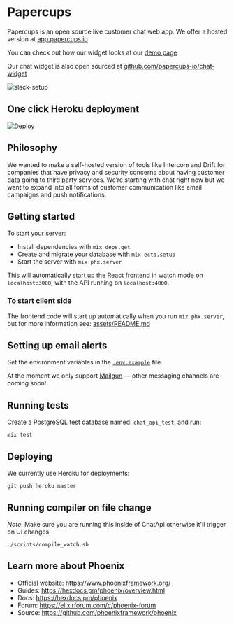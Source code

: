 # Papercups

Papercups is an open source live customer chat web app. We offer a hosted version at [app.papercups.io](https://app.papercups.io/)

You can check out how our widget looks at our [demo page](https://app.papercups.io/demo/)

Our chat widget is also open sourced at [github.com/papercups-io/chat-widget](https://github.com/papercups-io/chat-widget)

![slack-setup](https://user-images.githubusercontent.com/4218509/88716918-a0583180-d0d4-11ea-93b3-12437ac51138.gif)

## One click Heroku deployment

[![Deploy](https://www.herokucdn.com/deploy/button.svg)](https://heroku.com/deploy?template=https://github.com/papercups-io/papercups)

## Philosophy

We wanted to make a self-hosted version of tools like Intercom and Drift for companies that have privacy and security concerns about having customer data going to third party services. We’re starting with chat right now but we want to expand into all forms of customer communication like email campaigns and push notifications.

## Getting started

To start your server:

- Install dependencies with `mix deps.get`
- Create and migrate your database with `mix ecto.setup`
- Start the server with `mix phx.server`

This will automatically start up the React frontend in watch mode on `localhost:3000`, with the API running on `localhost:4000`.

### To start client side

The frontend code will start up automatically when you run `mix phx.server`, but for more information see: [assets/README.md](assets/README.md)

## Setting up email alerts

Set the environment variables in the [`.env.example`](https://github.com/papercups-io/papercups/blob/master/.env.example) file.

At the moment we only support [Mailgun](https://www.mailgun.com/) — other messaging channels are coming soon!

## Running tests

Create a PostgreSQL test database named: `chat_api_test`, and run:

```
mix test
```

## Deploying

We currently use Heroku for deployments:

```
git push heroku master
```

## Running compiler on file change

_Note_: Make sure you are running this inside of ChatApi otherwise it'll trigger on UI changes

```
./scripts/compile_watch.sh
```

## Learn more about Phoenix

- Official website: https://www.phoenixframework.org/
- Guides: https://hexdocs.pm/phoenix/overview.html
- Docs: https://hexdocs.pm/phoenix
- Forum: https://elixirforum.com/c/phoenix-forum
- Source: https://github.com/phoenixframework/phoenix
